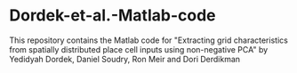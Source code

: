# Dordek-et-al.-Matlab-code
This repository contains the Matlab code for "Extracting grid characteristics from spatially distributed place cell inputs using non-negative PCA" by Yedidyah Dordek, Daniel Soudry, Ron Meir and Dori Derdikman
